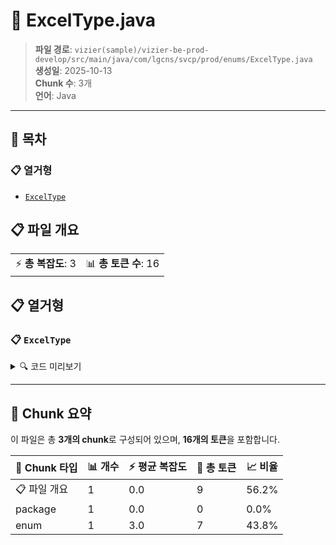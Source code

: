 # 📄 ExcelType.java

> **파일 경로**: `vizier(sample)/vizier-be-prod-develop/src/main/java/com/lgcns/svcp/prod/enums/ExcelType.java`  
> **생성일**: 2025-10-13  
> **Chunk 수**: 3개  
> **언어**: Java
---

## 📑 목차

### 📋 열거형
- [`ExcelType`](#enum-exceltype)


## 📋 파일 개요

| | |
|--|--|
| ⚡ **총 복잡도**: 3 | 📊 **총 토큰 수**: 16 |





## 📋 열거형

### <a id="enum-exceltype"></a>📋 `ExcelType`


<details>
<summary>🔍 코드 미리보기</summary>

```java
public enum ExcelType {
	xlsx, xls
}...
```

**Chunk 정보**
- 🆔 **ID**: `5647f4189b32`
- 📍 **라인**: 3-3

</details>

---



## 🧩 Chunk 요약

이 파일은 총 **3개의 chunk**로 구성되어 있으며, **16개의 토큰**을 포함합니다.

| 🧩 Chunk 타입 | 📊 개수 | ⚡ 평균 복잡도 | 📝 총 토큰 | 📈 비율 |
|---------------|--------|-------------|----------|--------|
| 📋 파일 개요 | 1 | 0.0 | 9 | 56.2% |
| package | 1 | 0.0 | 0 | 0.0% |
| enum | 1 | 3.0 | 7 | 43.8% |


